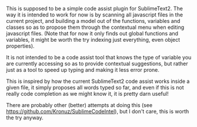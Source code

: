 This is supposed to be a simple code assist plugin for SublimeText2.
The way it is intended to work for now is by scanning all javascript files in the current project, and building a model out of the functions, variables and classes so as to propose them through the contextual menu when editing javascript files.
(Note that for now it only finds out global functions and variables, it might be worth the try indexing just everything, even object properties).

It is not intended to be a code assist tool that knows the type of variable you are currently accessing so as to provide contextual suggestions, but rather just as a tool to speed up typing and making it less error prone.

This is inspired by how the current SublimeText2 code assist works inside a given file, it simply proposes all words typed so far, and even if this is not really code completion as we might know it, it is pretty darn useful!

There are probably other (better) attempts at doing this (see https://github.com/Kronuz/SublimeCodeIntel), but I don't care, this is worth the try anyway.